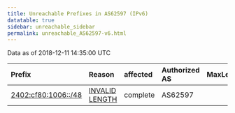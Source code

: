 ```yaml
---
title: Unreachable Prefixes in AS62597 (IPv6)
datatable: true
sidebar: unreachable_sidebar
permalink: unreachable_AS62597-v6.html
---
```


Data as of 2018-12-11 14:35:00 UTC


<div class="datatable-begin"></div>

| Prefix                                                           | Reason                                                                                                        | affected   | Authorized AS   |   MaxLength | Anchor                                       |   unreachable /48s |
|:-----------------------------------------------------------------|:--------------------------------------------------------------------------------------------------------------|:-----------|:----------------|------------:|:---------------------------------------------|-------------------:|
| [2402:cf80:1006::/48](https://stat.ripe.net/2402:cf80:1006::/48) | [INVALID LENGTH](https://rpki-validator.ripe.net/announcement-preview?asn=AS62597&prefix=2402:cf80:1006::/48) | complete   | AS62597         |          32 | [APNIC](unreachable_APNIC_RPKI_Root-v6.html) |                  1 |

<div class="datatable-end"></div>
